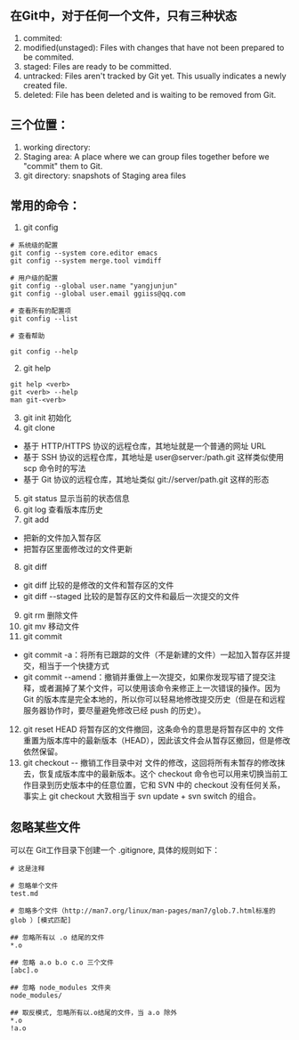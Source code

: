 ## 在Git中，对于任何一个文件，只有三种状态

1. commited:
2. modified(unstaged): Files with changes that have not been prepared to be commited.
3. staged: Files are ready to be committed.
4. untracked: Files aren't tracked by Git yet. This usually indicates a newly created file.
5. deleted: File has been deleted and is waiting to be removed from Git.

## 三个位置：

1. working directory:
2. Staging area: A place where we can group files together before we "commit" them to Git.
3. git directory: snapshots of Staging area files


## 常用的命令：

1. git config
  ```
  # 系统级的配置
  git config --system core.editor emacs
  git config --system merge.tool vimdiff

  # 用户级的配置
  git config --global user.name "yangjunjun"
  git config --global user.email ggiiss@qq.com

  # 查看所有的配置项
  git config --list 

  # 查看帮助

  git config --help 
  ```
2. git help
  ```
  git help <verb>
  git <verb> --help
  man git-<verb>
  ```
3. git init
  初始化
4. git clone
  - 基于 HTTP/HTTPS 协议的远程仓库，其地址就是一个普通的网址 URL
  - 基于 SSH 协议的远程仓库，其地址是 user@server:/path.git 这样类似使用 scp 命令时的写法
  - 基于 Git 协议的远程仓库，其地址类似 git://server/path.git 这样的形态
5. git status
  显示当前的状态信息
6. git log
  查看版本库历史
7. git add
  - 把新的文件加入暂存区
  - 把暂存区里面修改过的文件更新
8. git diff
  - git diff 比较的是修改的文件和暂存区的文件
  - git diff --staged 比较的是暂存区的文件和最后一次提交的文件
9. git rm
  删除文件
10. git mv
  移动文件
11. git commit
  - git commit -a：将所有已跟踪的文件（不是新建的文件）一起加入暂存区并提交，相当于一个快捷方式
  - git commit --amend：撤销并重做上一次提交，如果你发现写错了提交注释，或者漏掉了某个文件，可以使用该命令来修正上一次错误的操作。因为 Git 的版本库是完全本地的，所以你可以轻易地修改提交历史（但是在和远程服务器协作时，要尽量避免修改已经 push 的历史）。
12. git reset HEAD <file>
  将暂存区的文件撤回，这条命令的意思是将暂存区中的 <file> 文件重置为版本库中的最新版本（HEAD），因此该文件会从暂存区撤回，但是修改依然保留。
13. git checkout -- <file>
  撤销工作目录中对 <file> 文件的修改，这回将所有未暂存的修改抹去，恢复成版本库中的最新版本。这个 checkout 命令也可以用来切换当前工作目录到历史版本中的任意位置，它和 SVN 中的 checkout 没有任何关系，事实上 git checkout 大致相当于 svn update + svn switch 的组合。

## 忽略某些文件

可以在 Git工作目录下创建一个 .gitignore, 具体的规则如下：
```
# 这是注释 

# 忽略单个文件
test.md

# 忽略多个文件（http://man7.org/linux/man-pages/man7/glob.7.html标准的 glob ）[模式匹配]

## 忽略所有以 .o 结尾的文件
*.o  

## 忽略 a.o b.o c.o 三个文件
[abc].o 

## 忽略 node_modules 文件夹
node_modules/ 

## 取反模式, 忽略所有以.o结尾的文件，当 a.o 除外
*.o
!a.o

```